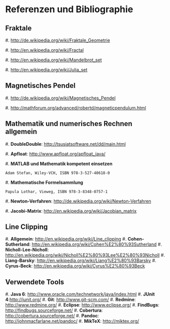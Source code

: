 # Referenzen und Bibliographie #

## Fraktale ##

#. http://de.wikipedia.org/wiki/Fraktale_Geometrie

#. http://en.wikipedia.org/wiki/Fractal

#. http://en.wikipedia.org/wiki/Mandelbrot_set

#. http://en.wikipedia.org/wiki/Julia_set


## Magnetisches Pendel ##

#. http://de.wikipedia.org/wiki/Magnetisches_Pendel

#. http://mathforum.org/advanced/robertd/magneticpendulum.html


## Mathematik und numerisches Rechnen allgemein ##

#. **DoubleDouble**: http://tsusiatsoftware.net/dd/main.html

#. **Apfloat**: http://www.apfloat.org/apfloat_java/

#. **MATLAB und Mathematik kompetent einsetzen**

    Adam Stefan, Wiley-VCH, ISBN 978-3-527-40618-0

#. **Mathematische Formelsammlung**

    Papula Lothar, Vieweg, ISBN 978-3-8348-0757-1

#. **Newton-Verfahren**: http://de.wikipedia.org/wiki/Newton-Verfahren

#. **Jacobi-Matrix**: http://en.wikipedia.org/wiki/Jacobian_matrix


## Line Clipping ###

#. **Allgemein**: http://en.wikipedia.org/wiki/Line_clipping
#. **Cohen-Sutherland**: http://en.wikipedia.org/wiki/Cohen%E2%80%93Sutherland
#. **Nicholl-Lee-Nicholl**: http://en.wikipedia.org/wiki/Nicholl%E2%80%93Lee%E2%80%93Nicholl
#. **Liang-Barsky**: http://en.wikipedia.org/wiki/Liang%E2%80%93Barsky
#. **Cyrus-Beck**: http://en.wikipedia.org/wiki/Cyrus%E2%80%93Beck


## Verwendete Tools ##

#. **Java 6**: http://www.oracle.com/technetwork/java/index.html
#. **JUnit 4**:http://junit.org/ 
#. **Git**: http://www.git-scm.com/
#. **Redmine**: http://www.redmine.org/
#. **Eclipse**: http://www.eclipse.org/
#. **FindBugs**: http://findbugs.sourceforge.net/
#. **Cobertura**: http://cobertura.sourceforge.net/
#. **Pandoc**: http://johnmacfarlane.net/pandoc/
#. **MikTeX**: http://miktex.org/
